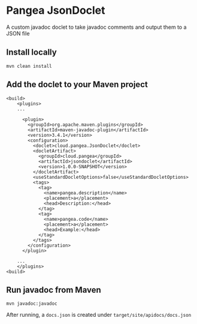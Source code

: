 # Pangea JsonDoclet

A custom javadoc doclet to take javadoc comments and output them to a JSON file

## Install locally

```
mvn clean install
```

## Add the doclet to your Maven project

```
<build>
    <plugins>
    ...

      <plugin>
        <groupId>org.apache.maven.plugins</groupId>
        <artifactId>maven-javadoc-plugin</artifactId>
        <version>3.4.1</version>
        <configuration>
          <doclet>cloud.pangea.JsonDoclet</doclet>
          <docletArtifact>
            <groupId>cloud.pangea</groupId>
            <artifactId>jsondoclet</artifactId>
            <version>1.0.0-SNAPSHOT</version>
          </docletArtifact>
          <useStandardDocletOptions>false</useStandardDocletOptions>
          <tags>
            <tag>
              <name>pangea.description</name>
              <placement>a</placement>
              <head>Description:</head>
            </tag>
            <tag>
              <name>pangea.code</name>
              <placement>a</placement>
              <head>Example:</head>
            </tag>
          </tags>
        </configuration>
      </plugin>

    ...
    </plugins>
<build>
```

## Run javadoc from Maven

```
mvn javadoc:javadoc
```

After running, a `docs.json` is created under `target/site/apidocs/docs.json`
